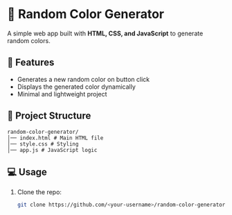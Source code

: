 # 🎨 Random Color Generator

A simple web app built with **HTML, CSS, and JavaScript** to generate random colors.

## 🚀 Features
- Generates a new random color on button click
- Displays the generated color dynamically
- Minimal and lightweight project

## 📂 Project Structure

```
random-color-generator/
│── index.html # Main HTML file
│── style.css # Styling
│── app.js # JavaScript logic

```

## 💻 Usage
1. Clone the repo:
   ```bash
   git clone https://github.com/<your-username>/random-color-generator.git
